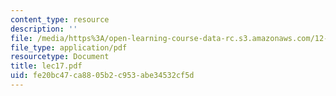 ```yaml
---
content_type: resource
description: ''
file: /media/https%3A/open-learning-course-data-rc.s3.amazonaws.com/12-950-atmospheric-and-oceanic-modeling-spring-2004/fe20bc47ca8805b2c953abe34532cf5d_lec17.pdf
file_type: application/pdf
resourcetype: Document
title: lec17.pdf
uid: fe20bc47-ca88-05b2-c953-abe34532cf5d
---
```

